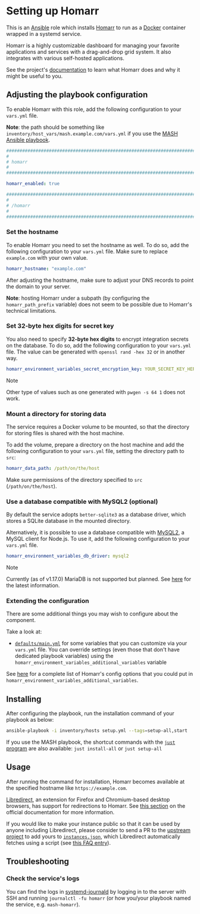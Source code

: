 <!--
SPDX-FileCopyrightText: 2020 - 2024 MDAD project contributors
SPDX-FileCopyrightText: 2020 - 2024 Slavi Pantaleev
SPDX-FileCopyrightText: 2020 Aaron Raimist
SPDX-FileCopyrightText: 2020 Chris van Dijk
SPDX-FileCopyrightText: 2020 Dominik Zajac
SPDX-FileCopyrightText: 2020 Mickaël Cornière
SPDX-FileCopyrightText: 2022 François Darveau
SPDX-FileCopyrightText: 2022 Julian Foad
SPDX-FileCopyrightText: 2022 Warren Bailey
SPDX-FileCopyrightText: 2023 Antonis Christofides
SPDX-FileCopyrightText: 2023 Felix Stupp
SPDX-FileCopyrightText: 2023 Pierre 'McFly' Marty
SPDX-FileCopyrightText: 2024 - 2025 Suguru Hirahara

SPDX-License-Identifier: AGPL-3.0-or-later
-->

# Setting up Homarr

This is an [Ansible](https://www.ansible.com/) role which installs [Homarr](https://homarr.dev) to run as a [Docker](https://www.docker.com/) container wrapped in a systemd service.

Homarr is a highly customizable dashboard for managing your favorite applications and services with a drag-and-drop grid system. It also integrates with various self-hosted applications.

See the project's [documentation](https://homarr.dev/docs/getting-started) to learn what Homarr does and why it might be useful to you.

## Adjusting the playbook configuration

To enable Homarr with this role, add the following configuration to your `vars.yml` file.

**Note**: the path should be something like `inventory/host_vars/mash.example.com/vars.yml` if you use the [MASH Ansible playbook](https://github.com/mother-of-all-self-hosting/mash-playbook).

```yaml
########################################################################
#                                                                      #
# homarr                                                               #
#                                                                      #
########################################################################

homarr_enabled: true

########################################################################
#                                                                      #
# /homarr                                                              #
#                                                                      #
########################################################################
```

### Set the hostname

To enable Homarr you need to set the hostname as well. To do so, add the following configuration to your `vars.yml` file. Make sure to replace `example.com` with your own value.

```yaml
homarr_hostname: "example.com"
```

After adjusting the hostname, make sure to adjust your DNS records to point the domain to your server.

**Note**: hosting Homarr under a subpath (by configuring the `homarr_path_prefix` variable) does not seem to be possible due to Homarr's technical limitations.

### Set 32-byte hex digits for secret key

You also need to specify **32-byte hex digits** to encrypt integration secrets on the database. To do so, add the following configuration to your `vars.yml` file. The value can be generated with `openssl rand -hex 32` or in another way.

```yaml
homarr_environment_variables_secret_encryption_key: YOUR_SECRET_KEY_HERE
```

>[!NOTE]
> Other type of values such as one generated with `pwgen -s 64 1` does not work.

### Mount a directory for storing data

The service requires a Docker volume to be mounted, so that the directory for storing files is shared with the host machine.

To add the volume, prepare a directory on the host machine and add the following configuration to your `vars.yml` file, setting the directory path to `src`:

```yaml
homarr_data_path: /path/on/the/host
```

Make sure permissions of the directory specified to `src` (`/path/on/the/host`).

### Use a database compatible with MySQL2 (optional)

By default the service adopts `better-sqlite3` as a database driver, which stores a SQLite database in the mounted directory.

Alternatively, it is possible to use a database compatible with [MySQL2](https://sidorares.github.io/node-mysql2/docs), a MySQL client for Node.js. To use it, add the following configuration to your `vars.yml` file.

```yaml
homarr_environment_variables_db_driver: mysql2
```

>[!NOTE]
> Currently (as of v1.17.0) MariaDB is not supported but planned. See [here](https://github.com/homarr-labs/homarr/issues/2305) for the latest information.

### Extending the configuration

There are some additional things you may wish to configure about the component.

Take a look at:

- [`defaults/main.yml`](../defaults/main.yml) for some variables that you can customize via your `vars.yml` file. You can override settings (even those that don't have dedicated playbook variables) using the `homarr_environment_variables_additional_variables` variable

See [here](https://homarr.dev/docs/advanced/environment-variables/) for a complete list of Homarr's config options that you could put in `homarr_environment_variables_additional_variables`.

## Installing

After configuring the playbook, run the installation command of your playbook as below:

```sh
ansible-playbook -i inventory/hosts setup.yml --tags=setup-all,start
```

If you use the MASH playbook, the shortcut commands with the [`just` program](https://github.com/mother-of-all-self-hosting/mash-playbook/blob/main/docs/just.md) are also available: `just install-all` or `just setup-all`

## Usage

After running the command for installation, Homarr becomes available at the specified hostname like `https://example.com`.

[Libredirect](https://libredirect.github.io/), an extension for Firefox and Chromium-based desktop browsers, has support for redirections to Homarr. See [this section](https://github.com/httpjamesm/Homarr/blob/main/README.md#how-to-make-stack-overflow-links-take-you-to-homarr-automatically) on the official documentation for more information.

If you would like to make your instance public so that it can be used by anyone including Libredirect, please consider to send a PR to the [upstream project](https://github.com/httpjamesm/Homarr) to add yours to [`instances.json`](https://github.com/httpjamesm/Homarr/blob/main/instances.json), which Libredirect automatically fetches using a script (see [this FAQ entry](https://libredirect.github.io/faq.html#where_the_hell_are_those_instances_coming_from)).

## Troubleshooting

### Check the service's logs

You can find the logs in [systemd-journald](https://www.freedesktop.org/software/systemd/man/systemd-journald.service.html) by logging in to the server with SSH and running `journalctl -fu homarr` (or how you/your playbook named the service, e.g. `mash-homarr`).
